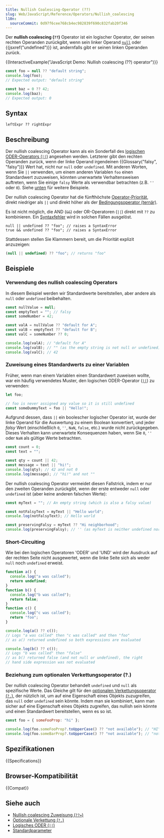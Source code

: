 ```yaml
---
title: Nullish Coalescing-Operator (??)
slug: Web/JavaScript/Reference/Operators/Nullish_coalescing
l10n:
  sourceCommit: 0d97f6cee768cb4ec982839f690c832fab20f346
---
```


Der **nullish coalescing (`??`)** Operator ist ein logischer Operator, der seinen rechten Operanden zurückgibt, wenn sein linker Operand [`null`](/de/docs/Web/JavaScript/Reference/Operators/null) oder {{jsxref("undefined")}} ist, andernfalls gibt er seinen linken Operanden zurück.

{{InteractiveExample("JavaScript Demo: Nullish coalescing (??) operator")}}

```js interactive-example
const foo = null ?? "default string";
console.log(foo);
// Expected output: "default string"

const baz = 0 ?? 42;
console.log(baz);
// Expected output: 0
```

## Syntax

```js-nolint
leftExpr ?? rightExpr
```

## Beschreibung

Der nullish coalescing Operator kann als ein Sonderfall des [logischen ODER-Operators (`||`)](/de/docs/Web/JavaScript/Reference/Operators/Logical_OR) angesehen werden. Letzterer gibt den rechten Operanden zurück, wenn der linke Operand irgendeinen {{Glossary("falsy", "falsy")}} Wert hat, nicht nur `null` oder `undefined`. Mit anderen Worten, wenn Sie `||` verwenden, um einem anderen Variablen `foo` einen Standardwert zuzuweisen, könnten unerwartete Verhaltensweisen auftreten, wenn Sie einige `falsy` Werte als verwendbar betrachten (z.B. `''` oder `0`). Siehe [unten](#zuweisung_eines_standardwerts_zu_einer_variablen) für weitere Beispiele.

Der nullish coalescing Operator hat die fünfthöchste [Operator-Priorität](/de/docs/Web/JavaScript/Reference/Operators/Operator_precedence), direkt niedriger als `||` und direkt höher als der [Bedingungsoperator (ternär)](/de/docs/Web/JavaScript/Reference/Operators/Conditional_operator).

Es ist nicht möglich, die AND (`&&`) oder OR-Operatoren (`||`) direkt mit `??` zu kombinieren. Ein [Syntaxfehler](/de/docs/Web/JavaScript/Reference/Errors/Cant_use_nullish_coalescing_unparenthesized) wird in solchen Fällen ausgelöst.

```js-nolint example-bad
null || undefined ?? "foo"; // raises a SyntaxError
true && undefined ?? "foo"; // raises a SyntaxError
```

Stattdessen stellen Sie Klammern bereit, um die Priorität explizit anzuzeigen:

```js example-good
(null || undefined) ?? "foo"; // returns "foo"
```

## Beispiele

### Verwendung des nullish coalescing Operators

In diesem Beispiel werden wir Standardwerte bereitstellen, aber andere als `null` oder `undefined` beibehalten.

```js
const nullValue = null;
const emptyText = ""; // falsy
const someNumber = 42;

const valA = nullValue ?? "default for A";
const valB = emptyText ?? "default for B";
const valC = someNumber ?? 0;

console.log(valA); // "default for A"
console.log(valB); // "" (as the empty string is not null or undefined)
console.log(valC); // 42
```

### Zuweisung eines Standardwerts zu einer Variablen

Früher, wenn man einem Variablen einen Standardwert zuweisen wollte, war ein häufig verwendetes Muster, den logischen ODER-Operator ([`||`](/de/docs/Web/JavaScript/Reference/Operators/Logical_OR)) zu verwenden:

```js
let foo;

// foo is never assigned any value so it is still undefined
const someDummyText = foo || "Hello!";
```

Aufgrund dessen, dass `||` ein boolescher logischer Operator ist, wurde der linke Operand für die Auswertung zu einem Boolean konvertiert, und jeder _falsy_ Wert (einschließlich `0`, `''`, `NaN`, `false`, etc.) wurde nicht zurückgegeben. Dieses Verhalten kann unerwartete Konsequenzen haben, wenn Sie `0`, `''` oder `NaN` als gültige Werte betrachten.

```js
const count = 0;
const text = "";

const qty = count || 42;
const message = text || "hi!";
console.log(qty); // 42 and not 0
console.log(message); // "hi!" and not ""
```

Der nullish coalescing Operator vermeidet diesen Fallstrick, indem er nur den zweiten Operanden zurückgibt, wenn der erste entweder `null` oder `undefined` ist (aber keine anderen falschen Werte):

```js
const myText = ""; // An empty string (which is also a falsy value)

const notFalsyText = myText || "Hello world";
console.log(notFalsyText); // Hello world

const preservingFalsy = myText ?? "Hi neighborhood";
console.log(preservingFalsy); // '' (as myText is neither undefined nor null)
```

### Short-Circuiting

Wie bei den logischen Operatoren 'ODER' und 'UND' wird der Ausdruck auf der rechten Seite nicht ausgewertet, wenn die linke Seite sich als weder `null` noch `undefined` erweist.

```js
function a() {
  console.log("a was called");
  return undefined;
}
function b() {
  console.log("b was called");
  return false;
}
function c() {
  console.log("c was called");
  return "foo";
}

console.log(a() ?? c());
// Logs "a was called" then "c was called" and then "foo"
// as a() returned undefined so both expressions are evaluated

console.log(b() ?? c());
// Logs "b was called" then "false"
// as b() returned false (and not null or undefined), the right
// hand side expression was not evaluated
```

### Beziehung zum optionalen Verkettungsoperator (?.)

Der nullish coalescing Operator behandelt `undefined` und `null` als spezifische Werte. Das Gleiche gilt für den [optionalen Verkettungsoperator (`?.`)](/de/docs/Web/JavaScript/Reference/Operators/Optional_chaining), der nützlich ist, um auf eine Eigenschaft eines Objekts zuzugreifen, das `null` oder `undefined` sein könnte. Indem man sie kombiniert, kann man sicher auf eine Eigenschaft eines Objekts zugreifen, das nullish sein könnte und einen Standardwert bereitstellen, wenn es so ist.

```js
const foo = { someFooProp: "hi" };

console.log(foo.someFooProp?.toUpperCase() ?? "not available"); // "HI"
console.log(foo.someBarProp?.toUpperCase() ?? "not available"); // "not available"
```

## Spezifikationen

{{Specifications}}

## Browser-Kompatibilität

{{Compat}}

## Siehe auch

- [Nullish coalescing Zuweisung (`??=`)](/de/docs/Web/JavaScript/Reference/Operators/Nullish_coalescing_assignment)
- [Optionale Verkettung (`?.`)](/de/docs/Web/JavaScript/Reference/Operators/Optional_chaining)
- [Logisches ODER (`||`)](/de/docs/Web/JavaScript/Reference/Operators/Logical_OR)
- [Standardparameter](/de/docs/Web/JavaScript/Reference/Functions/Default_parameters)
